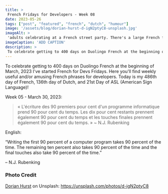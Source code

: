 ```yaml
---
title: >
 French Fridays for Developers - Week 08
date: 2023-05-26
tags: ["post", "featured", "french", "dutch", "humour"]
image: '/assets/blog/dorian-hurst-d-igN2ptyC8-unsplash.jpg'
imageAlt: >
 'adults celebrating at a French street party. There's a large French flag waving in a breeze and confetti thrown up and falling down in the air'
imageCaption: 'ADD CAPTION'
description: >
 To celebrate getting to 400 days on Duolingo French at the beginning of March, 2023 I've started French for Devs Fridays. Here you'll find  useful and/or amusing French phrases for developers. ~ L'écriture des 90 premiers pour cent d'un programme informatique prend 90 pour cent du temps. Les dix pour cent restants prennent également 90 pour cent du temps et les touches finales prennent également 90 pour cent du temps. ~ Read the full post for the translation.
---
```


To celebrate getting to 400 days on Duolingo French at the beginning of March, 2023 I've started French for Devs Fridays. Here you'll find weekly useful and/or amusing French phrases for developers. 
Today is my 486th day of French, 136th day of Dutch, and 21st Day of ASL (American Sign Language)!

Week 05 - March 30, 2023:

>« L'écriture des 90 premiers pour cent d'un programme informatique prend 90 pour cent du temps. Les dix pour cent restants prennent également 90 pour cent du temps et les touches finales prennent également 90 pour cent du temps. »
>~ N.J. Rubenking

English:  

“Writing the first 90 percent of a computer program takes 90 percent of the time. The remaining ten percent also takes 90 percent of the time and the final touches also take 90 percent of the time.”

– N.J. Rubenking


### Photo Credit

[Dorian Hurst](https://unsplash.com/@soyd) on Unsplash: https://unsplash.com/photos/d-igN2ptyC8